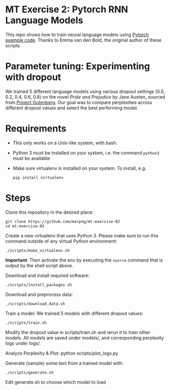 # MT Exercise 2: Pytorch RNN Language Models

This repo shows how to train neural language models using [Pytorch example code](https://github.com/pytorch/examples/tree/master/word_language_model). Thanks to Emma van den Bold, the original author of these scripts.

# Parameter tuning: Experimenting with dropout

We trained 5 different language models using various dropout settings (0.0, 0.2, 0.4, 0.6, 0.8) on the novel *Pride and Prejudice* by Jane Austen, sourced from [Project Gutenberg](https://www.gutenberg.org/ebooks/1342). Our goal was to compare perplexities across different dropout values and select the best performing model.

# Requirements

- This only works on a Unix-like system, with bash.
- Python 3 must be installed on your system, i.e. the command `python3` must be available
- Make sure virtualenv is installed on your system. To install, e.g.

    `pip install virtualenv`

# Steps

Clone this repository in the desired place:

    git clone https://github.com/marpng/mt-exercise-02
    cd mt-exercise-02

Create a new virtualenv that uses Python 3. Please make sure to run this command outside of any virtual Python environment:

    ./scripts/make_virtualenv.sh

**Important**: Then activate the env by executing the `source` command that is output by the shell script above.

Download and install required software:

    ./scripts/install_packages.sh

Download and preprocess data:

    ./scripts/download_data.sh

Train a model:
We trained 5 models with different dropout values:

    ./scripts/train.sh
Modify the dropout value in scripts/train.sh and rerun it to train other models. All models are saved under models/, and corresponding perplexity logs under logs/.

Analyze Perplexity & Plot:
    python scripts/plot_logs.py

Generate (sample) some text from a trained model with:

    ./scripts/generate.sh
Edit generate.sh to choose which model to load


